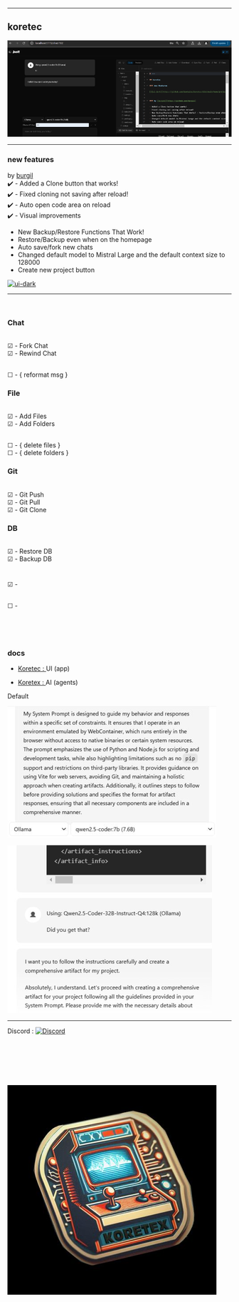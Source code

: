 ---

## koretec

[![ui-dark](https://github.com/kontains/koretec/blob/main/home/project/app/demo/preview-koretec-ui-2.png)](https://github.com/kontains/koretec)

<hr>

### new features
 by [burgil](https://github.com/burgil)
<br> ✔️ - Added a Clone button that works!
<br> ✔️ - Fixed cloning not saving after reload!
<br> ✔️ - Auto open code area on reload
<br> ✔️ - Visual improvements
<br>
- New Backup/Restore Functions That Work!
- Restore/Backup even when on the homepage
- Auto save/fork new chats
- Changed default model to Mistral Large and the default context size to 128000
- Create new project button

[![ui-dark](https://github.com/kontains/win-bolt/raw/main/preview1.png)](https://github.com/kontains/win-bolt#boltnew-fork-by-burgil)

<hr>
<br>

### Chat
<br> ☑ - Fork Chat
<br> ☑ - Rewind Chat

<br> ☐ - { reformat msg }

### File
<br> ☑ - Add Files 
<br> ☑ - Add Folders

<br> ☐ - { delete files }
<br> ☐ - { delete folders }

### Git
<br> ☑ - Git Push
<br> ☑ - Git Pull
<br> ☑ - Git Clone

### DB
<br> ☑ - Restore DB
<br> ☑ - Backup DB

###
<br> ☑ - 

<br> ☐ - 

<br><br><br>

### docs

-  [Koretec : ](https://github.com/kontains/koretec)  UI  (app)

-  [Koretex : ](https://github.com/kontains/koretex)  AI  (agents)

Default

[![ui-light](home/project/app/img/default-system-prompt.jpg)](https://github.com/kontains/koretex)


[![ui-light](home/project/app/demo/instruction-following.jpg)](https://github.com/kontains/koretex)

<hr>

Discord :  [![Discord](https://img.shields.io/discord/416779691525931008?color=%237289da&label=Discord)](https://discord.gg/zGn7MS6)


<br><br><br><br><br>

[![ui-dark](home/project/app/img/koretex-logo-small.jpg)](https://github.com/kontains/koretex)

<br><br><br><br><br>
